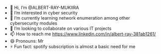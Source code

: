 - 👋 Hi, I’m @ALBERT-RAY-MUKIIRA
- 👀 I’m interested in cyber security
- 🌱 I’m currently learning network enumeration among other cybersecurity modules
- 💞️ I’m looking to collaborate on various IT projects
- 📫 How to reach me https://www.linkedin.com/in/albert-ray-381ab1261/
- 😄 Pronouns: Mr
- ⚡ Fun fact: spotify subscription is almost a basic need for me

<!---
ALBERT-CODE63/ALBERT-CODE63 is a ✨ special ✨ repository because its `README.md` (this file) appears on your GitHub profile.
You can click the Preview link to take a look at your changes.
--->
